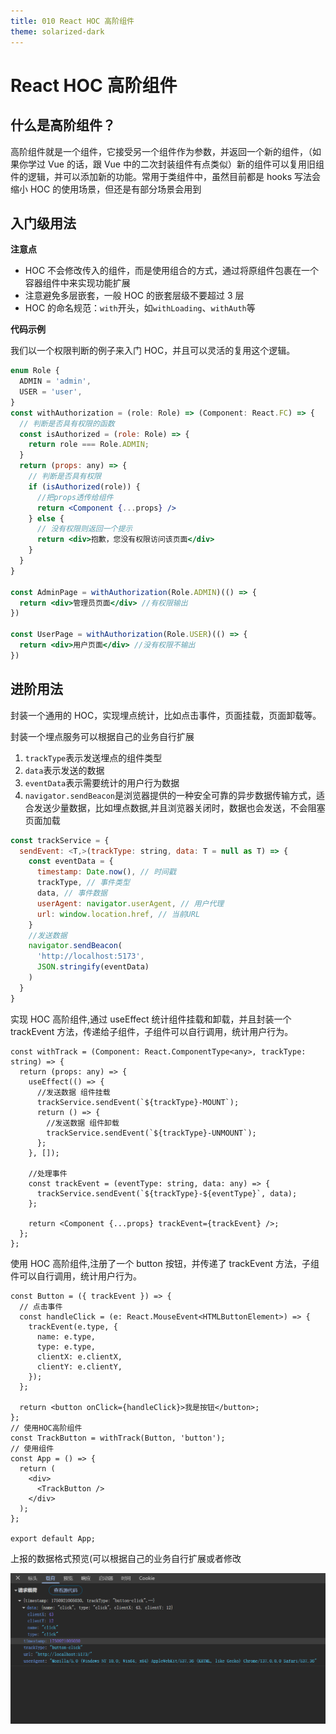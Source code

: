 ```yaml
---
title: 010 React HOC 高阶组件
theme: solarized-dark
---
```


# React HOC 高阶组件

## 什么是高阶组件？

高阶组件就是一个组件，它接受另一个组件作为参数，并返回一个新的组件，（如果你学过 Vue 的话，跟 Vue 中的二次封装组件有点类似）新的组件可以复用旧组件的逻辑，并可以添加新的功能。常用于类组件中，虽然目前都是 hooks 写法会缩小 HOC 的使用场景，但还是有部分场景会用到

## 入门级用法

**注意点**

- HOC 不会修改传入的组件，而是使用组合的方式，通过将原组件包裹在一个容器组件中来实现功能扩展
- 注意避免多层嵌套，一般 HOC 的嵌套层级不要超过 3 层
- HOC 的命名规范：`with`开头，如`withLoading`、`withAuth`等

**代码示例**

我们以一个权限判断的例子来入门 HOC，并且可以灵活的复用这个逻辑。

```jsx
enum Role {
  ADMIN = 'admin',
  USER = 'user',
}
const withAuthorization = (role: Role) => (Component: React.FC) => {
  // 判断是否具有权限的函数
  const isAuthorized = (role: Role) => {
    return role === Role.ADMIN;
  }
  return (props: any) => {
    // 判断是否具有权限
    if (isAuthorized(role)) {
      //把props透传给组件
      return <Component {...props} />
    } else {
      // 没有权限则返回一个提示
      return <div>抱歉，您没有权限访问该页面</div>
    }
  }
}

const AdminPage = withAuthorization(Role.ADMIN)(() => {
  return <div>管理员页面</div> //有权限输出
})

const UserPage = withAuthorization(Role.USER)(() => {
  return <div>用户页面</div> //没有权限不输出
})
```

## 进阶用法

封装一个通用的 HOC，实现埋点统计，比如点击事件，页面挂载，页面卸载等。

封装一个埋点服务可以根据自己的业务自行扩展

1. `trackType`表示发送埋点的组件类型
2. `data`表示发送的数据
3. `eventData`表示需要统计的用户行为数据
4. `navigator.sendBeacon`是浏览器提供的一种安全可靠的异步数据传输方式，适合发送少量数据，比如埋点数据,并且浏览器关闭时，数据也会发送，不会阻塞页面加载

```jsx
const trackService = {
  sendEvent: <T,>(trackType: string, data: T = null as T) => {
    const eventData = {
      timestamp: Date.now(), // 时间戳
      trackType, // 事件类型
      data, // 事件数据
      userAgent: navigator.userAgent, // 用户代理
      url: window.location.href, // 当前URL
    }
    //发送数据
    navigator.sendBeacon(
      'http://localhost:5173',
      JSON.stringify(eventData)
    )
  }
}
```

实现 HOC 高阶组件,通过 useEffect 统计组件挂载和卸载，并且封装一个 trackEvent 方法，传递给子组件，子组件可以自行调用，统计用户行为。

```tsx
const withTrack = (Component: React.ComponentType<any>, trackType: string) => {
  return (props: any) => {
    useEffect(() => {
      //发送数据 组件挂载
      trackService.sendEvent(`${trackType}-MOUNT`);
      return () => {
        //发送数据 组件卸载
        trackService.sendEvent(`${trackType}-UNMOUNT`);
      };
    }, []);

    //处理事件
    const trackEvent = (eventType: string, data: any) => {
      trackService.sendEvent(`${trackType}-${eventType}`, data);
    };

    return <Component {...props} trackEvent={trackEvent} />;
  };
};
```

使用 HOC 高阶组件,注册了一个 button 按钮，并传递了 trackEvent 方法，子组件可以自行调用，统计用户行为。

```tsx
const Button = ({ trackEvent }) => {
  // 点击事件
  const handleClick = (e: React.MouseEvent<HTMLButtonElement>) => {
    trackEvent(e.type, {
      name: e.type,
      type: e.type,
      clientX: e.clientX,
      clientY: e.clientY,
    });
  };

  return <button onClick={handleClick}>我是按钮</button>;
};
// 使用HOC高阶组件
const TrackButton = withTrack(Button, 'button');
// 使用组件
const App = () => {
  return (
    <div>
      <TrackButton />
    </div>
  );
};

export default App;
```

上报的数据格式预览(可以根据自己的业务自行扩展或者修改

![image-20250901164036659](./img/ReactHOC.png)
